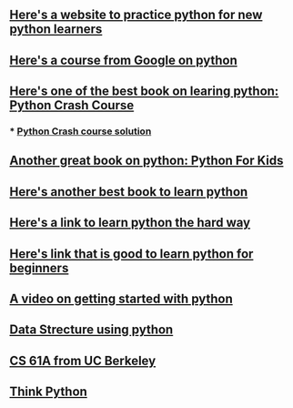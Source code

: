 ## [Here's a website to practice python for new python learners](https://www.practicepython.org/resources-for-learners/)

## [Here's a course from Google on python](https://developers.google.com/edu/python/)

## [Here's one of the best book on learing python: Python Crash Course](https://github.com/MrAlex6204/Books/blob/master/python-crash-course.pdf)
### * [Python Crash course solution](https://ehmatthes.github.io/pcc/index.html)

## [Another great book on python: Python For Kids](https://doc.lagout.org/programmation/python/Python%20for%20Kids_%20A%20Playful%20Introduction%20to%20Programming%20%5BBriggs%202012-12-22%5D.pdf)

## [Here's another best book to learn python](https://www.souravsengupta.com/cds2015/python/LPTHW.pdf)

## [Here's a link to learn python the hard way](https://learnpythonthehardway.org/python3/)

## [Here's link that is good to learn python for beginners](https://github.com/noisebridge/PythonClass)

## [A video on getting started with python](https://www.youtube.com/watch?v=oy4GOI9vn5M)

## [Data Strecture using python](https://interactivepython.org/courselib/static/pythonds/index.html#problem-solving-with-algorithms-and-data-structures-using-python)

## [ CS 61A from UC Berkeley](https://cs61a.org/)

## [Think Python](http://greenteapress.com/wp/think-python/)
